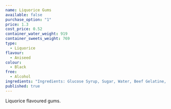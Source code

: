 ```yaml
---
name: Liquorice Gums
available: false
purchase_option: "1"
price: 1.3
cost_price: 0.52
container_water_weight: 919
container_sweets_weight: 769
type: 
  - Liquorice
flavour: 
  - Aniseed
colour: 
  - Black
free: 
  - Alcohol
ingredients: "Ingredients: Glucose Syrup, Sugar, Water, Beef Gelatine, Potato Starch, Liquorice Powder, Natural Colour (Vegetable Carbon), Palm Oil, Glazing Agent (Carnauba Wax)."
published: true
---
```

Liquorice flavoured gums.